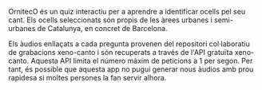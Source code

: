 OrnitecO és un quiz interactiu per a aprendre a identificar ocells pel seu cant.
Els ocells seleccionats són propis de les àrees urbanes i semi-urbanes de Catalunya, en concret de Barcelona.

Els àudios enllaçats a cada pregunta provenen del repositori col·laboratiu de grabacions xeno-canto i són recuperats a través de l'API gratuïta xeno-canto. Aquesta API limita el número màxim de peticions a 1 per segon. Per tant, és possible que aquesta app no pugui generar nous àudios amb prou rapidesa si moltes persones la fan servir alhora.